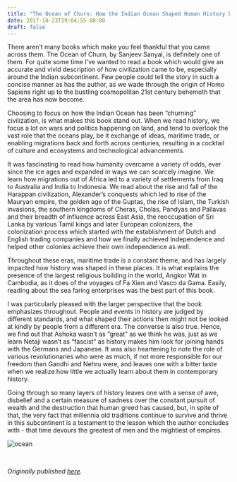 ```yaml
---
title: "The Ocean of Churn: How the Indian Ocean Shaped Human History by Sanjeev Sanyal"
date: 2017-10-23T19:04:55-08:00
draft: false
---
```


There aren’t many books which make you feel thankful that you came across them. The Ocean of Churn, by Sanjeev Sanyal, is definitely one of them. For quite some time I’ve wanted to read a book which would give an accurate and vivid description of how civilization came to be, especially around the Indian subcontinent. Few people could tell the story in such a concise manner as has the author, as we wade through the origin of Homo Sapiens right up to the bustling cosmopolitan 21st century behemoth that the area has now become.

Choosing to focus on how the Indian Ocean has been “churning” civilization, is what makes this book stand out. When we read history, we focus a lot on wars and politics happening on land, and tend to overlook the vast role that the oceans play, be it exchange of ideas, maritime trade, or enabling migrations back and forth across centuries, resulting in a cocktail of culture and ecosystems and technological advancements.

It was fascinating to read how humanity overcame a variety of odds, ever since the ice ages and expanded in ways we can scarcely imagine. We learn how migrations out of Africa led to a variety of settlements from Iraq to Australia and India to Indonesia. We read about the rise and fall of the Harappan civilization, Alexander’s conquests which led to rise of the Mauryan empire, the golden age of the Guptas, the rise of Islam, the Turkish invasions, the southern kingdoms of Cheras, Cholas, Pandyas and Pallavas and their breadth of influence across East Asia, the reoccupation of Sri Lanka by various Tamil kings and later European colonizers, the colonization process which started with the establishment of Dutch and English trading companies and how we finally achieved Independence and helped other colonies achieve their own independence as well.

Throughout these eras, maritime trade is a constant theme, and has largely impacted how history was shaped in these places. It is what explains the presence of the largest religious building in the world, Angkor Wat in Cambodia, as it does of the voyages of Fa Xien and Vasco da Gama. Easily, reading about the sea faring enterprises was the best part of this book.

I was particularly pleased with the larger perspective that the book emphasizes throughout. People and events in history are judged by different standards, and what shaped their actions then might not be looked at kindly by people from a different era. The converse is also true. Hence, we find out that Ashoka wasn’t as “great” as we think he was, just as we learn Netaji wasn’t as “fascist” as history makes him look for joining hands with the Germans and Japanese. It was also heartening to note the role of various revolutionaries who were as much, if not more responsible for our freedom than Gandhi and Nehru were, and leaves one with a bitter taste when we realize how little we actually learn about them in contemporary history.

Going through so many layers of history leaves one with a sense of awe, disbelief and a certain measure of sadness over the constant pursuit of wealth and the destruction that human greed has caused, but, in spite of that, the very fact that millennia old traditions continue to survive and thrive in this subcontinent is a testament to the lesson which the author concludes with - that time devours the greatest of men and the mightiest of empires.

![ocean](/ocean.jpg)

&nbsp;&nbsp;

*Originally published [here](https://www.goodreads.com/review/show/2037515338).*